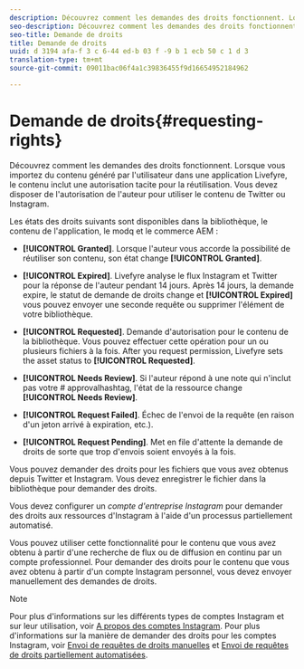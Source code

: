 ```yaml
---
description: Découvrez comment les demandes des droits fonctionnent. Lorsque vous importez du contenu généré par l'utilisateur dans une application Livefyre, le contenu inclut une autorisation tacite pour la réutilisation. Vous devez disposer de l'autorisation de l'auteur pour utiliser le contenu de Twitter ou Instagram.
seo-description: Découvrez comment les demandes des droits fonctionnent. Lorsque vous importez du contenu généré par l'utilisateur dans une application Livefyre, le contenu inclut une autorisation tacite pour la réutilisation. Vous devez disposer de l'autorisation de l'auteur pour utiliser le contenu de Twitter ou Instagram.
seo-title: Demande de droits
title: Demande de droits
uuid: d 3194 afa-f 3 c 6-44 ed-b 03 f -9 b 1 ecb 50 c 1 d 3
translation-type: tm+mt
source-git-commit: 09011bac06f4a1c39836455f9d16654952184962

---
```



# Demande de droits{#requesting-rights}

Découvrez comment les demandes des droits fonctionnent. Lorsque vous importez du contenu généré par l&#39;utilisateur dans une application Livefyre, le contenu inclut une autorisation tacite pour la réutilisation. Vous devez disposer de l&#39;autorisation de l&#39;auteur pour utiliser le contenu de Twitter ou Instagram.

Les états des droits suivants sont disponibles dans la bibliothèque, le contenu de l&#39;application, le modq et le commerce AEM :

* **[!UICONTROL Granted]**. Lorsque l&#39;auteur vous accorde la possibilité de réutiliser son contenu, son état change **[!UICONTROL Granted]**.

* **[!UICONTROL Expired]**. Livefyre analyse le flux Instagram et Twitter pour la réponse de l&#39;auteur pendant 14 jours. Après 14 jours, la demande expire, le statut de demande de droits change et **[!UICONTROL Expired]** vous pouvez envoyer une seconde requête ou supprimer l&#39;élément de votre bibliothèque.
* **[!UICONTROL Requested]**. Demande d&#39;autorisation pour le contenu de la bibliothèque. Vous pouvez effectuer cette opération pour un ou plusieurs fichiers à la fois. After you request permission, Livefyre sets the asset status to **[!UICONTROL Requested]**.
* **[!UICONTROL Needs Review]**. Si l&#39;auteur répond à une note qui n&#39;inclut pas votre # approvalhashtag, l&#39;état de la ressource change **[!UICONTROL Needs Review]**.

* **[!UICONTROL Request Failed]**. Échec de l&#39;envoi de la requête (en raison d&#39;un jeton arrivé à expiration, etc.).
* **[!UICONTROL Request Pending]**. Met en file d&#39;attente la demande de droits de sorte que trop d&#39;envois soient envoyés à la fois.

Vous pouvez demander des droits pour les fichiers que vous avez obtenus depuis Twitter et Instagram. Vous devez enregistrer le fichier dans la bibliothèque pour demander des droits.

Vous devez configurer un *compte d&#39;entreprise Instagram* pour demander des droits aux ressources d&#39;Instagram à l&#39;aide d&#39;un processus partiellement automatisé.

Vous pouvez utiliser cette fonctionnalité pour le contenu que vous avez obtenu à partir d&#39;une recherche de flux ou de diffusion en continu par un compte professionnel. Pour demander des droits pour le contenu que vous avez obtenu à partir d&#39;un compte Instagram personnel, vous devez envoyer manuellement des demandes de droits.

>[!NOTE]
>
>Pour plus d&#39;informations sur les différents types de comptes Instagram et sur leur utilisation, voir [A propos des comptes Instagram](/help/using/c-users-creating-accounts-with-studio-access/t-configure-social-accout-instagram/c-about-instagram-accounts.md#c_about_instagram_accounts). Pour plus d&#39;informations sur la manière de demander des droits pour les comptes Instagram, voir [Envoi de requêtes de droits manuelles](/help/using/c-how-requesting-rights-works/c-send-instagram-manual-rights-request.md#c_send_instagram_manual_rights_request) et [Envoi de requêtes de droits partiellement automatisées](/help/using/c-how-requesting-rights-works/c-send-an-instagram-rights-request-from-the-library.md#c_send_an_instagram_rights_request_from_the_library).

